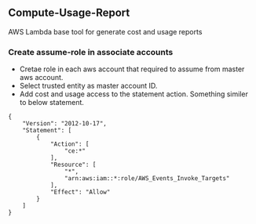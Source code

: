 ## Compute-Usage-Report
AWS Lambda base tool for generate cost and usage reports

### Create assume-role in associate accounts
- Cretae role in each aws account that required to assume from master aws account.
- Select trusted entity as master account ID.
- Add cost and usage access to the statement action. Something similer to below statement.
```
{
    "Version": "2012-10-17",
    "Statement": [
        {
            "Action": [
                "ce:*"
            ],
            "Resource": [
                "*",
                "arn:aws:iam::*:role/AWS_Events_Invoke_Targets"
            ],
            "Effect": "Allow"
        }
    ]
}
```